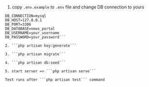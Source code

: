 1. copy ```.env.example``` to ```.env``` file and change DB connection to yours
```
DB_CONNECTION=mysql
DB_HOST=127.0.0.1
DB_PORT=3306
DB_DATABASE=news_portal
DB_USERNAME=your_username
DB_PASSWORD=your_password```

2. ```php artisan key:generate```

3. ```php artisan migrate```

4. ```php artisan db:seed```

5. start server => ```php artisan serve```

Test runs after ```php artisan test``` command